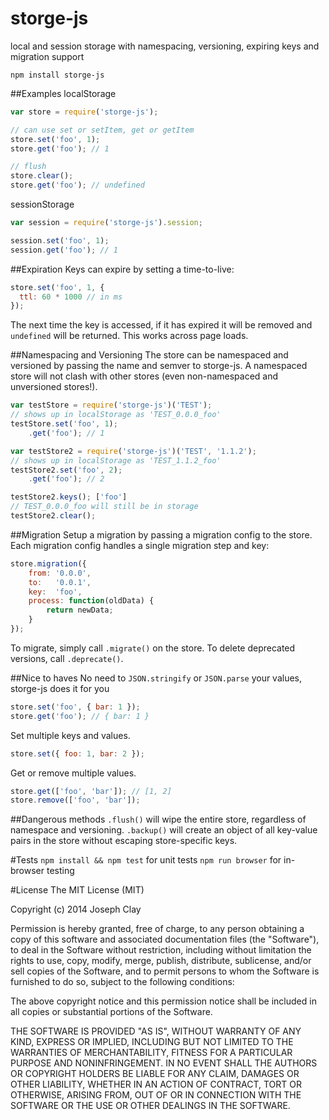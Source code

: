 storge-js
=========

local and session storage with namespacing, versioning, expiring keys and migration support

`npm install storge-js`

##Examples
localStorage
```js
var store = require('storge-js');

// can use set or setItem, get or getItem
store.set('foo', 1);
store.get('foo'); // 1

// flush
store.clear();
store.get('foo'); // undefined
```

sessionStorage
```js
var session = require('storge-js').session;

session.set('foo', 1);
session.get('foo'); // 1
```

##Expiration
Keys can expire by setting a time-to-live:
```js
store.set('foo', 1, {
  ttl: 60 * 1000 // in ms
});
```
The next time the key is accessed, if it has expired it
will be removed and `undefined` will be returned. This works
across page loads.

##Namespacing and Versioning
The store can be namespaced and versioned by passing the name and semver
to storge-js. A namespaced store will not clash with other
stores (even non-namespaced and unversioned stores!).
```js
var testStore = require('storge-js')('TEST');
// shows up in localStorage as 'TEST_0.0.0_foo'
testStore.set('foo', 1);
    .get('foo'); // 1

var testStore2 = require('storge-js')('TEST', '1.1.2');
// shows up in localStorage as 'TEST_1.1.2_foo'
testStore2.set('foo', 2);
    .get('foo'); // 2

testStore2.keys(); ['foo']
// TEST_0.0.0_foo will still be in storage
testStore2.clear();
```

##Migration
Setup a migration by passing a migration config to the store. Each
migration config handles a single migration step and key:
```js
store.migration({
    from: '0.0.0',
    to:   '0.0.1',
    key:  'foo',
    process: function(oldData) {
        return newData;
    }
});
```
To migrate, simply call `.migrate()` on the store. To delete deprecated
versions, call `.deprecate()`.

##Nice to haves
No need to `JSON.stringify` or `JSON.parse` your values, storge-js does it for you
```js
store.set('foo', { bar: 1 });
store.get('foo'); // { bar: 1 }
```

Set multiple keys and values.
```js
store.set({ foo: 1, bar: 2 });
```

Get or remove multiple values.
```js
store.get(['foo', 'bar']); // [1, 2]
store.remove(['foo', 'bar']);
```

##Dangerous methods
`.flush()` will wipe the entire store, regardless of namespace and versioning.
`.backup()` will create an object of all key-value pairs in the store without
escaping store-specific keys.

#Tests
`npm install && npm test` for unit tests
`npm run browser` for in-browser testing

#License
The MIT License (MIT)

Copyright (c) 2014 Joseph Clay

Permission is hereby granted, free of charge, to any person obtaining a copy
of this software and associated documentation files (the "Software"), to deal
in the Software without restriction, including without limitation the rights
to use, copy, modify, merge, publish, distribute, sublicense, and/or sell
copies of the Software, and to permit persons to whom the Software is
furnished to do so, subject to the following conditions:

The above copyright notice and this permission notice shall be included in
all copies or substantial portions of the Software.

THE SOFTWARE IS PROVIDED "AS IS", WITHOUT WARRANTY OF ANY KIND, EXPRESS OR
IMPLIED, INCLUDING BUT NOT LIMITED TO THE WARRANTIES OF MERCHANTABILITY,
FITNESS FOR A PARTICULAR PURPOSE AND NONINFRINGEMENT.  IN NO EVENT SHALL THE
AUTHORS OR COPYRIGHT HOLDERS BE LIABLE FOR ANY CLAIM, DAMAGES OR OTHER
LIABILITY, WHETHER IN AN ACTION OF CONTRACT, TORT OR OTHERWISE, ARISING FROM,
OUT OF OR IN CONNECTION WITH THE SOFTWARE OR THE USE OR OTHER DEALINGS IN
THE SOFTWARE.